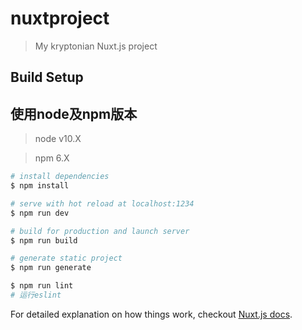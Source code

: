 # nuxtproject

> My kryptonian Nuxt.js project

## Build Setup

## 使用node及npm版本
> node v10.X

> npm 6.X

``` bash
# install dependencies
$ npm install

# serve with hot reload at localhost:1234
$ npm run dev

# build for production and launch server
$ npm run build

# generate static project
$ npm run generate

$ npm run lint
# 运行eslint

```
For detailed explanation on how things work, checkout [Nuxt.js docs](https://nuxtjs.org).
